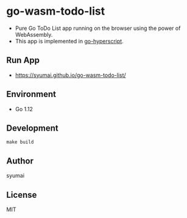 # go-wasm-todo-list

* Pure Go ToDo List app running on the browser using the power of WebAssembly.
* This app is implemented in [go-hyperscript](https://github.com/syumai/go-hyperscript/).

## Run App

* https://syumai.github.io/go-wasm-todo-list/

## Environment

* Go 1.12

## Development

```console
make build
```

## Author

syumai

## License

MIT
